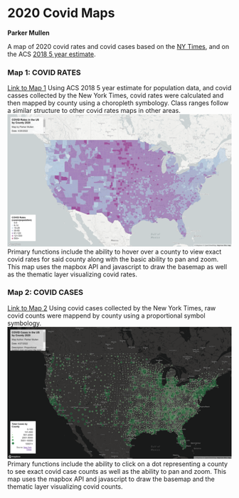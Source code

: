 # 2020 Covid Maps
**Parker Mullen**

A map of 2020 covid rates and covid cases based on the [NY Times](https://github.com/nytimes/covid-19-data/blob/43d32dde2f87bd4dafbb7d23f5d9e878124018b8/live/us-counties.csv), and on the ACS [2018 5 year estimate](https://data.census.gov/cedsci/table?g=0100000US%24050000&d=ACS%205-Year%20Estimates%20Data%20Profiles&tid=ACSDP5Y2018.DP05&hidePreview=true).

### Map 1: COVID RATES
[Link to Map 1](https://mullepd.github.io/mullen_covid_map/map1.html)
Using ACS 2018 5 year estimate for population data, and covid casses collected by the New York Times, covid rates were calculated and then mapped by county using a choropleth symbology. Class ranges follow a similar structure to other covid rates maps in other areas.
![Covid Rates](img/map1.png)
Primary functions include the ability to hover over a county to view exact covid rates for said county along with the basic ability to pan and zoom.
This map uses the mapbox API and javascript to draw the basemap as well as the thematic layer visualizing covid rates.

### Map 2: COVID CASES
[Link to Map 2](https://mullepd.github.io/mullen_covid_map/map2.html)
Using covid cases collected by the New York Times, raw covid counts were mappend by county using a proportional symbol symbology.
![Covid Cases](img/map2.png)
Primary functions include the ability to click on a dot representing a county to see exact covid case counts as well as the ability to pan and zoom.
This map uses the mapbox API and javascript to draw the basemap and the thematic layer visualizing covid counts.

